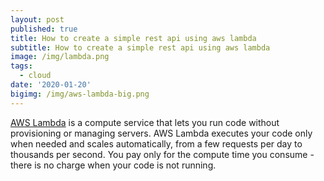 ```yaml
---
layout: post
published: true
title: How to create a simple rest api using aws lambda
subtitle: How to create a simple rest api using aws lambda
image: /img/lambda.png
tags:
  - cloud
date: '2020-01-20'
bigimg: /img/aws-lambda-big.png
---
```

[AWS Lambda](https://aws.amazon.com/lambda/) is a compute service that lets you run code without provisioning or managing servers. AWS Lambda executes your code only when needed and scales automatically, from a few requests per day to thousands per second. You pay only for the compute time you consume - there is no charge when your code is not running.
